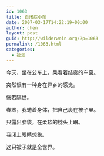 ```yaml
---
id: 1063
title: 自闭症小孩
date: 2007-03-17T14:22:19+00:00
author: chen
layout: post
guid: http://wilderwein.org/?p=1063
permalink: /1063.html
categories:
  - 扯淡
---
```

今天，坐在公车上，呆看着结雾的车窗。

突然很有一种身在异乡的感觉。

恍若隔世。</p> 

春寒，我蜷着身体，把自己裹在被子里。

只露出脑袋，在柔软的枕头上蹭。

我闭上眼睛想象。

这只被子就是全世界。
